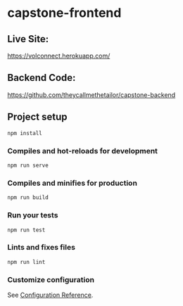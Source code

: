 # capstone-frontend

## Live Site:
  https://volconnect.herokuapp.com/

## Backend Code: 
  https://github.com/theycallmethetailor/capstone-backend

## Project setup
```
npm install
```

### Compiles and hot-reloads for development
```
npm run serve
```

### Compiles and minifies for production
```
npm run build
```

### Run your tests
```
npm run test
```

### Lints and fixes files
```
npm run lint
```

### Customize configuration
See [Configuration Reference](https://cli.vuejs.org/config/).
